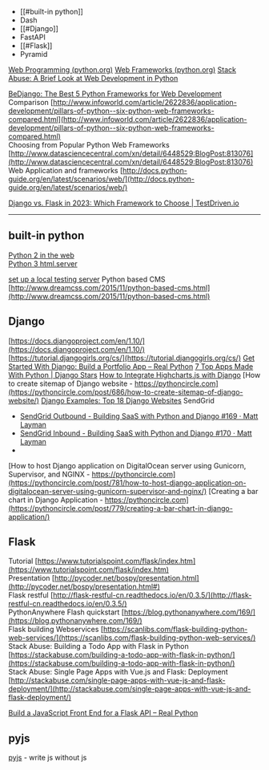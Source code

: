 
- [[#built-in python]]
- Dash
- [[#Django]]
- FastAPI
- [[#Flask]]
- Pyramid


[Web Programming (python.org)](https://wiki.python.org/moin/WebProgramming)
[Web Frameworks (python.org)](https://wiki.python.org/moin/WebFrameworks/)
[Stack Abuse: A Brief Look at Web Development in Python](https://stackabuse.com/a-brief-look-at-web-development-in-python/)  


[BeDjango: The Best 5 Python Frameworks for Web Development](https://www.bedjango.com/blog/Best-5-python-frameworks-web-development/)
Comparison [http://www.infoworld.com/article/2622836/application-development/pillars-of-python--six-python-web-frameworks-compared.html](http://www.infoworld.com/article/2622836/application-development/pillars-of-python--six-python-web-frameworks-compared.html)  
Choosing from Popular Python Web Frameworks [http://www.datasciencecentral.com/xn/detail/6448529:BlogPost:813076](http://www.datasciencecentral.com/xn/detail/6448529:BlogPost:813076)  
Web Application and frameworks [http://docs.python-guide.org/en/latest/scenarios/web/](http://docs.python-guide.org/en/latest/scenarios/web/)  

[Django vs. Flask in 2023: Which Framework to Choose | TestDriven.io](https://testdriven.io/blog/django-vs-flask/)

---

## built-in python
  
[Python 2 in the web](https://docs.python.org/2/howto/webservers.html)  
[Python 3 html.server](https://docs.python.org/3.6/library/http.server.html?highlight=server#http.server.BaseHTTPRequestHandler.server)  

[set up a local testing server](https://developer.mozilla.org/en-US/docs/Learn/Common_questions/set_up_a_local_testing_server)
Python based CMS [http://www.dreamcss.com/2015/11/python-based-cms.html](http://www.dreamcss.com/2015/11/python-based-cms.html)  


## Django

  
[https://docs.djangoproject.com/en/1.10/](https://docs.djangoproject.com/en/1.10/)  
[https://tutorial.djangogirls.org/cs/](https://tutorial.djangogirls.org/cs/)
[Get Started With Django: Build a Portfolio App – Real Python](https://realpython.com/get-started-with-django-1/)
[7 Top Apps Made With Python | Django Stars](https://djangostars.com/blog/top-seven-apps-built-python/)
[How to Integrate Highcharts.js with Django](https://simpleisbetterthancomplex.com/tutorial/2018/04/03/how-to-integrate-highcharts-js-with-django.html)
[How to create sitemap of Django website - https://pythoncircle.com](https://pythoncircle.com/post/686/how-to-create-sitemap-of-django-website/)
[Django Examples: Top 18 Django Websites](https://www.stxnext.com/blog/django-websites-examples/)
SendGrid
- [SendGrid Outbound - Building SaaS with Python and Django #169 · Matt Layman](https://www.mattlayman.com/blog/2023/sendgrid-outbound-building-saas-with-python-and-django-169/)
- [SendGrid Inbound - Building SaaS with Python and Django #170 · Matt Layman](https://www.mattlayman.com/blog/2023/sendgrid-inbound-building-saas-with-python-and-django-170/)
- 

[How to host Django application on DigitalOcean server using Gunicorn, Supervisor, and NGINX - https://pythoncircle.com](https://pythoncircle.com/post/781/how-to-host-django-application-on-digitalocean-server-using-gunicorn-supervisor-and-nginx/)
[Creating a bar chart in Django Application - https://pythoncircle.com](https://pythoncircle.com/post/779/creating-a-bar-chart-in-django-application/)

## Flask

  
Tutorial [https://www.tutorialspoint.com/flask/index.htm](https://www.tutorialspoint.com/flask/index.htm)  
Presentation [http://pycoder.net/bospy/presentation.html](http://pycoder.net/bospy/presentation.html#)  
Flask restful [http://flask-restful-cn.readthedocs.io/en/0.3.5/](http://flask-restful-cn.readthedocs.io/en/0.3.5/)  
PythonAnywhere Flash quickstart [https://blog.pythonanywhere.com/169/](https://blog.pythonanywhere.com/169/)  
Flask building Webservices [https://scanlibs.com/flask-building-python-web-services/](https://scanlibs.com/flask-building-python-web-services/)  
Stack Abuse: Building a Todo App with Flask in Python [https://stackabuse.com/building-a-todo-app-with-flask-in-python/](https://stackabuse.com/building-a-todo-app-with-flask-in-python/)  
Stack Abuse: Single Page Apps with Vue.js and Flask: Deployment [http://stackabuse.com/single-page-apps-with-vue-js-and-flask-deployment/](http://stackabuse.com/single-page-apps-with-vue-js-and-flask-deployment/)

[Build a JavaScript Front End for a Flask API – Real Python](https://realpython.com/flask-javascript-frontend-for-rest-api/)

## pyjs

[pyjs](http://pyjs.org/) - write js without js


